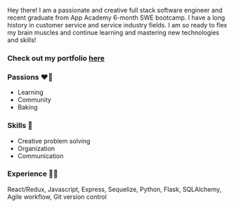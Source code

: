 Hey there! I am a passionate and creative full stack software engineer and recent graduate from App Academy 6-month SWE bootcamp. I have a long history in customer service and service industry fields. I am so ready to flex my brain muscles and continue learning and mastering new technologies and skills!

### Check out my portfolio [here](https://alexvance9.github.io/)

### Passions ❤️‍🔥

* Learning
* Community
* Baking


### Skills 🚀

* Creative problem solving
* Organization
* Communication


### Experience 👩‍💻

React/Redux, Javascript, Express, Sequelize, Python, Flask, SQLAlchemy, Agile workflow, Git version control
